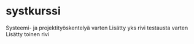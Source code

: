 # systkurssi
Systeemi- ja projektityöskentelyä varten
Lisätty yks rivi testausta varten
Lisätty toinen rivi